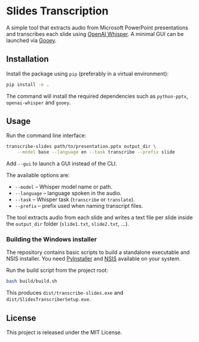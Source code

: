 # Slides Transcription

A simple tool that extracts audio from Microsoft PowerPoint presentations and transcribes each slide using [OpenAI Whisper](https://github.com/openai/whisper). A minimal GUI can be launched via [Gooey](https://github.com/chriskiehl/Gooey).

## Installation

Install the package using `pip` (preferably in a virtual environment):

```bash
pip install -e .
```

The command will install the required dependencies such as `python-pptx`, `openai-whisper` and `gooey`.

## Usage

Run the command line interface:

```bash
transcribe-slides path/to/presentation.pptx output_dir \
    --model base --language en --task transcribe --prefix slide
```

Add `--gui` to launch a GUI instead of the CLI.

The available options are:

* `--model` – Whisper model name or path.
* `--language` – language spoken in the audio.
* `--task` – Whisper task (`transcribe` or `translate`).
* `--prefix` – prefix used when naming transcript files.

The tool extracts audio from each slide and writes a text file per slide inside the `output_dir` folder (`slide1.txt`, `slide2.txt`, ...).

### Building the Windows installer

The repository contains basic scripts to build a standalone executable and NSIS installer. You need [PyInstaller](https://pyinstaller.org/) and [NSIS](https://nsis.sourceforge.io/) available on your system.

Run the build script from the project root:

```bash
bash build/build.sh
```

This produces `dist/transcribe-slides.exe` and `dist/SlidesTranscriberSetup.exe`.

## License

This project is released under the MIT License.
